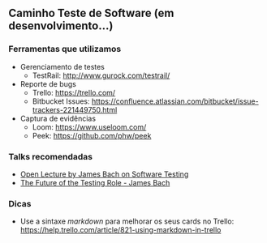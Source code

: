 ## Caminho Teste de Software (em desenvolvimento...)


### Ferramentas que utilizamos

* Gerenciamento de testes
  * TestRail: http://www.gurock.com/testrail/
* Reporte de bugs
  * Trello: https://trello.com/
  * Bitbucket Issues: https://confluence.atlassian.com/bitbucket/issue-trackers-221449750.html
* Captura de evidências
  * Loom: https://www.useloom.com/
  * Peek: https://github.com/phw/peek


### Talks recomendadas

* [Open Lecture by James Bach on Software Testing](https://youtu.be/ILkT_HV9DVU)
* [The Future of the Testing Role - James Bach](https://youtu.be/c5821YeWico)

### Dicas

* Use a sintaxe *markdown* para melhorar os seus cards no Trello: https://help.trello.com/article/821-using-markdown-in-trello
